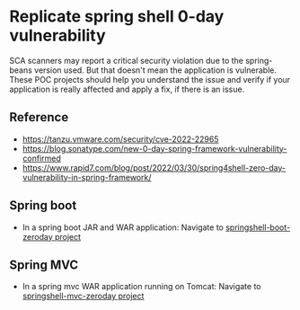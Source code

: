 # Replicate spring shell 0-day vulnerability

SCA scanners may report a critical security violation due to the spring-beans version used. But that doesn't mean the application is vulnerable. These POC projects should help you understand the issue and verify if your application is really affected and apply a fix, if there is an issue.

## Reference
- https://tanzu.vmware.com/security/cve-2022-22965
- https://blog.sonatype.com/new-0-day-spring-framework-vulnerability-confirmed
- https://www.rapid7.com/blog/post/2022/03/30/spring4shell-zero-day-vulnerability-in-spring-framework/

## Spring boot
- In a spring boot JAR and WAR application: Navigate to [springshell-boot-zeroday project](springshell-boot-zeroday)

## Spring MVC
- In a spring mvc WAR application running on Tomcat: Navigate to [springshell-mvc-zeroday project](springshell-mvc-zeroday)


